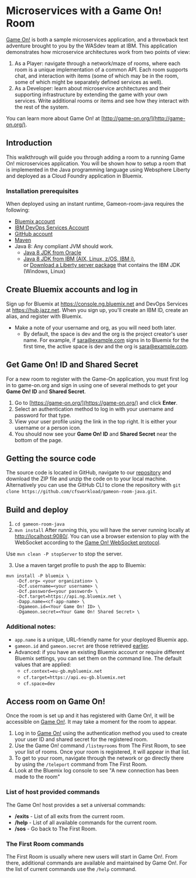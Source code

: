 # Microservices with a Game On! Room

[Game On!](https://game-on.org/) is both a sample microservices application, and a throwback text adventure brought to you by the WASdev team at IBM. This application demonstrates how microservice architectures work from two points of view:

1. As a Player: navigate through a network/maze of rooms, where each room is a unique implementation of a common API. Each room supports chat, and interaction with items (some of which may be in the room, some of which might be separately defined services as well).
2. As a Developer: learn about microservice architectures and their supporting infrastructure by extending the game with your own services. Write additional rooms or items and see how they interact with the rest of the system.

You can learn more about Game On! at [http://game-on.org/](http://game-on.org/).

## Introduction

This walkthrough will guide you through adding a room to a running Game On! microservices application.  You will be shown how to setup a room that is implemented in the Java programming language using Websphere Liberty and deployed as a Cloud Foundry application in Bluemix.  

### Installation prerequisites

When deployed using an instant runtime, Gameon-room-java requires the following:

- [Bluemix account](https://console.ng.bluemix.net)
- [IBM DevOps Services Account](https://hub.jazz.net/register)
- [GitHub account](https://github.com/)
- [Maven](https://maven.apache.org/install.html)
- Java 8: Any compliant JVM should work.
  * [Java 8 JDK from Oracle](http://www.oracle.com/technetwork/java/javase/downloads/index.html)
  * [Java 8 JDK from IBM (AIX, Linux, z/OS, IBM i)](http://www.ibm.com/developerworks/java/jdk/),  
    or [Download a Liberty server package](https://developer.ibm.com/assets/wasdev/#filter/assetTypeFilters=PRODUCT)
    that contains the IBM JDK (Windows, Linux)

## Create Bluemix accounts and log in

Sign up for Bluemix at https://console.ng.bluemix.net and DevOps Services at https://hub.jazz.net. When you sign up, you'll create an IBM ID, create an alias, and register with Bluemix.
* Make a note of your username and org, as you will need both later.
  * By default, the space is dev and the org is the project creator's user name. For example, if sara@example.com signs in to Bluemix for the first time, the active space is dev and the org is sara@example.com.

## Get Game On! ID and Shared Secret

For a new room to register with the Game-On application, you must first log in to game-on.org and sign in using one of several methods to get your **Game On! ID** and **Shared Secret**.

1.  Go to [https://game-on.org/](https://game-on.org/) and click **Enter**.
2.  Select an authentication method to log in with your username and password for that type.
3.  View your user profile using the link in the top right. It is either your username or a person icon.
4.  You should now see your **Game On! ID** and **Shared Secret** near the bottom of the page.

## Getting the source code

The source code is located in GitHub, navigate to our [repository](https://github.com/cfsworkload/gameon-room-java.git) and download the ZIP file and unzip the code on to your local machine. Alternatively you can use the GitHub CLI to clone the repository with `git clone https://github.com/cfsworkload/gameon-room-java.git`.

## Build and deploy

1. `cd gameon-room-java`
2. `mvn install`
  After running this, you will have the server running locally at [http://localhost:9080/](http://localhost:9080/).
  You can use a browser extension to play with the WebSocket according to the
  [Game On! WebSocket protocol](https://gameontext.gitbooks.io/gameon-gitbook/content/microservices/WebsocketProtocol.html").

  Use `mvn clean -P stopServer` to stop the server.

3. Use a maven target profile to push the app to Bluemix:
```
mvn install -P bluemix \
    -Dcf.org= <your organization> \
    -Dcf.username=<your username> \
    -Dcf.password=<your password> \
    -Dcf.target=https://api.ng.bluemix.net \
    -Dapp.name=<cf-app-name> \
    -Dgameon.id=<Your Game On! ID> \
    -Dgameon.secret=<Your Game On! Shared Secret> \
```


### Additional notes:

* `app.name` is a unique, URL-friendly name for your deployed Bluemix app.
* `gameon.id` and `gameon.secret` are those retrieved [earlier](https://github.com/cfsworkload/gameon-room-java#get-game-on-id-and-shared-secret).
* Advanced: if you have an existing Bluemix account or require different Bluemix settings, you can set them on the command line. The default values that are applied:
  * `cf.context=eu-gb.mybluemix.net`
  * `cf.target=https://api.eu-gb.bluemix.net`
  * `cf.space=dev`

## Access room on Game On!

Once the room is set up and it has registered with Game On!, it will be accessible on [Game On!](https://game-on.org/). It may take a moment for the room to appear.

1. Log in to [Game On!](https://game-on.org/) using the authentication method you used to create your user ID and shared secret for the registered room.
2. Use the Game On! command `/listmyrooms` from The First Room, to see your list of rooms. Once your room is registered, it will appear in that list.
3. To get to your room, navigate through the network or go directly there by using the `/teleport` command from The First Room.
4. Look at the Bluemix log console to see "A new connection has been made to the room"


### List of host provided commands

The Game On! host provides a set a universal commands:
- **/exits** - List of all exits from the current room.
- **/help** - List of all available commands for the current room.
- **/sos** - Go back to The First Room.

### The First Room commands

The First Room is usually where new users will start in Game On!. From there, additional commands are available and maintained by Game On!. For the list of current commands use the `/help` command.
